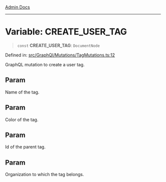[Admin Docs](/)

***

# Variable: CREATE\_USER\_TAG

> `const` **CREATE\_USER\_TAG**: `DocumentNode`

Defined in: [src/GraphQl/Mutations/TagMutations.ts:12](https://github.com/gautam-divyanshu/talawa-admin/blob/10f2081e01fc4f6c0767e35f8c4ed3f09fb1baac/src/GraphQl/Mutations/TagMutations.ts#L12)

GraphQL mutation to create a user tag.

## Param

Name of the tag.

## Param

Color of the tag.

## Param

Id of the parent tag.

## Param

Organization to which the tag belongs.
